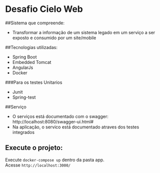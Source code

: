 # Desafio Cielo Web

##Sistema que compreende:

 - Transformar a informação de um sistema legado em um serviço a ser exposto e consumido por um site/mobile

 ##Tecnologias utilizadas:

 - Spring Boot
 - Embedded Tomcat
 - AngularJs
 - Docker

 ###Para os testes Unitarios

 - Junit
 - Spring-test

 ##Serviço

 - O serviços está documentado com o swagger: http://localhost:8080/swagger-ui.html#
 - Na aplicação, o servico está documentado atraves dos testes integrados

## Execute o projeto:

Execute `docker-compose up` dentro da pasta app.<br/>
Acesse `http://localhost:3000/`
